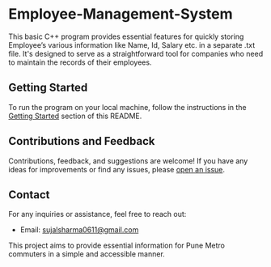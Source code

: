 # Employee-Management-System
This basic C++ program provides essential features for quickly storing Employee’s various information like Name, Id, Salary etc. in a separate .txt file.
It's designed to serve as a straightforward tool for companies who need to maintain the records of their employees.

## Getting Started

To run the program on your local machine, follow the instructions in the [Getting Started](#getting-started) section of this README.

## Contributions and Feedback

Contributions, feedback, and suggestions are welcome! If you have any ideas for improvements or find any issues, please [open an issue]([https://github.com/yourusername/pune-metro-ticket-info/issues](https://github.com/sujal-0611/Employee-Management-System/issues)).

## Contact

For any inquiries or assistance, feel free to reach out:
- Email: sujalsharma0611@gmail.com

This project aims to provide essential information for Pune Metro commuters in a simple and accessible manner.

